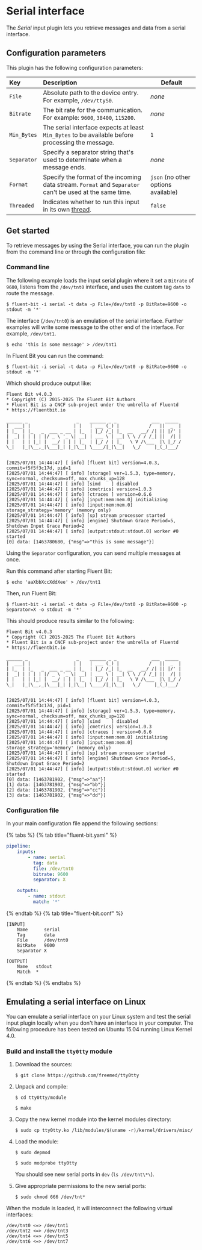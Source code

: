 # Serial interface

The _Serial_ input plugin lets you retrieve messages and data from a serial interface.

## Configuration parameters

This plugin has the following configuration parameters:

| Key | Description | Default |
| :--- | :--- | ---------|
| `File` | Absolute path to the device entry. For example, `/dev/ttyS0`. | _none_ |
| `Bitrate` | The bit rate for the communication. For example: `9600`, `38400`, `115200`. | _none_ |
| `Min_Bytes` | The serial interface expects at least `Min_Bytes` to be available before processing the message. | `1` |
| `Separator` | Specify a separator string that's used to determinate when a message ends. | _none_ |
| `Format` | Specify the format of the incoming data stream. `Format` and `Separator` can't be used at the same time. | `json` (no other options available) |
| `Threaded` | Indicates whether to run this input in its own [thread](../../administration/multithreading.md#inputs). | `false` |

## Get started

To retrieve messages by using the Serial interface, you can run the plugin from the command line or through the configuration file:

### Command line

The following example loads the input serial plugin where it set a `Bitrate` of `9600`, listens from the `/dev/tnt0` interface, and uses the custom tag `data` to route the message.

```shell
$ fluent-bit -i serial -t data -p File=/dev/tnt0 -p BitRate=9600 -o stdout -m '*'
```

The interface (`/dev/tnt0`) is an emulation of the serial interface. Further examples will write some message to the other end of the interface. For example, `/dev/tnt1`.

```shell
$ echo 'this is some message' > /dev/tnt1
```

In Fluent Bit you can run the command:

```shell
$ fluent-bit -i serial -t data -p File=/dev/tnt0 -p BitRate=9600 -o stdout -m '*'
```

Which should produce output like:

```text
Fluent Bit v4.0.3
* Copyright (C) 2015-2025 The Fluent Bit Authors
* Fluent Bit is a CNCF sub-project under the umbrella of Fluentd
* https://fluentbit.io

______ _                  _    ______ _ _             ___  _____
|  ___| |                | |   | ___ (_) |           /   ||  _  |
| |_  | |_   _  ___ _ __ | |_  | |_/ /_| |_  __   __/ /| || |/' |
|  _| | | | | |/ _ \ '_ \| __| | ___ \ | __| \ \ / / /_| ||  /| |
| |   | | |_| |  __/ | | | |_  | |_/ / | |_   \ V /\___  |\ |_/ /
\_|   |_|\__,_|\___|_| |_|\__| \____/|_|\__|   \_/     |_(_)___/


[2025/07/01 14:44:47] [ info] [fluent bit] version=4.0.3, commit=f5f5f3c17d, pid=1
[2025/07/01 14:44:47] [ info] [storage] ver=1.5.3, type=memory, sync=normal, checksum=off, max_chunks_up=128
[2025/07/01 14:44:47] [ info] [simd    ] disabled
[2025/07/01 14:44:47] [ info] [cmetrics] version=1.0.3
[2025/07/01 14:44:47] [ info] [ctraces ] version=0.6.6
[2025/07/01 14:44:47] [ info] [input:mem:mem.0] initializing
[2025/07/01 14:44:47] [ info] [input:mem:mem.0] storage_strategy='memory' (memory only)
[2025/07/01 14:44:47] [ info] [sp] stream processor started
[2025/07/01 14:44:47] [ info] [engine] Shutdown Grace Period=5, Shutdown Input Grace Period=2
[2025/07/01 14:44:47] [ info] [output:stdout:stdout.0] worker #0 started
[0] data: [1463780680, {"msg"=>"this is some message"}]
```

Using the `Separator` configuration, you can send multiple messages at once.

Run this command after starting Fluent Bit:

```shell
$ echo 'aaXbbXccXddXee' > /dev/tnt1
```

Then, run Fluent Bit:

```shell
$ fluent-bit -i serial -t data -p File=/dev/tnt0 -p BitRate=9600 -p Separator=X -o stdout -m '*'
```

This should produce results similar to the following:

```text
Fluent Bit v4.0.3
* Copyright (C) 2015-2025 The Fluent Bit Authors
* Fluent Bit is a CNCF sub-project under the umbrella of Fluentd
* https://fluentbit.io

______ _                  _    ______ _ _             ___  _____
|  ___| |                | |   | ___ (_) |           /   ||  _  |
| |_  | |_   _  ___ _ __ | |_  | |_/ /_| |_  __   __/ /| || |/' |
|  _| | | | | |/ _ \ '_ \| __| | ___ \ | __| \ \ / / /_| ||  /| |
| |   | | |_| |  __/ | | | |_  | |_/ / | |_   \ V /\___  |\ |_/ /
\_|   |_|\__,_|\___|_| |_|\__| \____/|_|\__|   \_/     |_(_)___/


[2025/07/01 14:44:47] [ info] [fluent bit] version=4.0.3, commit=f5f5f3c17d, pid=1
[2025/07/01 14:44:47] [ info] [storage] ver=1.5.3, type=memory, sync=normal, checksum=off, max_chunks_up=128
[2025/07/01 14:44:47] [ info] [simd    ] disabled
[2025/07/01 14:44:47] [ info] [cmetrics] version=1.0.3
[2025/07/01 14:44:47] [ info] [ctraces ] version=0.6.6
[2025/07/01 14:44:47] [ info] [input:mem:mem.0] initializing
[2025/07/01 14:44:47] [ info] [input:mem:mem.0] storage_strategy='memory' (memory only)
[2025/07/01 14:44:47] [ info] [sp] stream processor started
[2025/07/01 14:44:47] [ info] [engine] Shutdown Grace Period=5, Shutdown Input Grace Period=2
[2025/07/01 14:44:47] [ info] [output:stdout:stdout.0] worker #0 started
[0] data: [1463781902, {"msg"=>"aa"}]
[1] data: [1463781902, {"msg"=>"bb"}]
[2] data: [1463781902, {"msg"=>"cc"}]
[3] data: [1463781902, {"msg"=>"dd"}]
```

### Configuration file

In your main configuration file append the following sections:

{% tabs %}
{% tab title="fluent-bit.yaml" %}

```yaml
pipeline:
    inputs:
        - name: serial
          tag: data
          file: /dev/tnt0
          bitrate: 9600
          separator: X

    outputs:
        - name: stdout
          match: '*'        
```

{% endtab %}
{% tab title="fluent-bit.conf" %}

```text
[INPUT]
    Name      serial
    Tag       data
    File      /dev/tnt0
    BitRate   9600
    Separator X

[OUTPUT]
    Name   stdout
    Match  *
```

{% endtab %}
{% endtabs %}

## Emulating a serial interface on Linux

You can emulate a serial interface on your Linux system and test the serial input plugin locally when you don't have an interface in your computer. The following procedure has been tested on Ubuntu 15.04 running Linux Kernel 4.0.

### Build and install the `tty0tty` module

1. Download the sources:

   ```shell
   $ git clone https://github.com/freemed/tty0tty
   ```

2. Unpack and compile:

   ```shell
   $ cd tty0tty/module
   
   $ make
   ```

3. Copy the new kernel module into the kernel modules directory:

   ```shell
   $ sudo cp tty0tty.ko /lib/modules/$(uname -r)/kernel/drivers/misc/
   ```

4. Load the module:

   ```shell
   $ sudo depmod
   
   $ sudo modprobe tty0tty
   ```

   You should see new serial ports in `dev` (`ls /dev/tnt\*\`).

5. Give appropriate permissions to the new serial ports:

   ```shell
   $ sudo chmod 666 /dev/tnt*
   ```

When the module is loaded, it will interconnect the following virtual interfaces:

```text
/dev/tnt0 <=> /dev/tnt1
/dev/tnt2 <=> /dev/tnt3
/dev/tnt4 <=> /dev/tnt5
/dev/tnt6 <=> /dev/tnt7
```